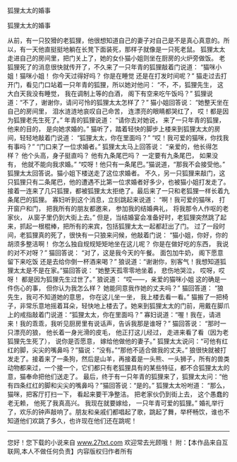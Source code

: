 狐狸太太的婚事

狐狸太太的婚事 

从前，有一只狡猾的老狐狸，他很想知道自己的妻子对自己是不是真心真意的。所以，有一天他直挺挺地躺在长凳下面装死，那样子就像是一只死老鼠。 
狐狸太太走进自己的房间里，把门关上了，她的女仆猫小姐则坐在厨房的火炉旁做饭。 
老狐狸死了的消息很快就传开了，不久来了一只年青的狐狸敲着门说道： 
“猫咪小姐！猫咪小姐！ 
你今天过得好吗？ 
你是在睡觉 
还是在打发时间呢？” 
猫走过去打开门，看见门口站着一只年青的狐狸，所以她对他问： 
“不，不，狐狸先生， 
这大白天我没有睡觉， 
我在调制上等的白酒， 
阁下有空来吃午饭吗？” 
狐狸说道：“不了，谢谢你，请问可怜的狐狸太太怎样了？” 
猫小姐回答说： 
“她整天坐在自己的房间里， 
泪水涟涟地哀叹自己命苦， 
连漂亮的眼睛都哭红了， 
哎！都是因为狐狸老先生死了。” 
年青的狐狸说道： 
“请你去对她说， 
来了一只年青的狐狸， 
他来的目的， 
是向她求婚的。” 
猫听了，踏着轻快的脚步上楼来到狐狸太太的房间，轻轻地敲着门说道： 
“狐狸太太，你在里面吗？” 
“哎！我可爱的猫咪，你找我有事吗？” 
“门口来了一位求婚者。” 
狐狸太太马上回答说： 
“亲爱的，他长得怎样？ 
他个头高，身子挺直吗？ 
他有九条尾巴吗？ 
一定要有九条尾巴， 
如果没有， 
他就不能向我求婚。” 
“哎呀！他只有一条尾巴。”猫说道，“那我不会接受他。” 
狐狸太太回答说。猫小姐下楼送走了这位求婚者。 
不久，另一只狐狸来敲门，这只狐狸只有二条尾巴，他的遭遇不比第一位求婚者好多少，也被猫小姐打发走了。接着一连来了几只狐狸，都被狐狸太太拒绝了。最后来了一只和老狐狸一样长着九条尾巴的狐狸。 
寡妇听到这个消息，立刻跳起来说道： 
“啊！我可爱的猫咪， 
打开窗户和门， 
把我所有的朋友都邀来， 
参加我的结婚典礼， 
将我那令人作呕的老家伙， 
从窗子里仍到大街上去。” 
但是，当结婚宴会准备好时，老狐狸突然跳了起来，抓起一根棍棒，把所有的来宾，包括狐狸太太一起都赶出了门。 
过了一段时间，老狐狸真的死了，很快有一只狼来问候，他敲着门说： 
“猫小姐，你好，你的胡须多整洁啊！ 
你怎么独自规规矩矩地坐在这儿呢？ 
你是在做好吃的东西， 
我说的对不对呀？” 
猫回答说： 
“对了，这是我今天的午餐。 
面包加牛奶， 
阁下愿意留下来吃饭 
还是去给你倒一杯酒来喝？” 
狼说道：“谢谢你，别客气！我想知道狐狸太太是不是在家。”猫回答说： 
“她整天孤零零地坐着， 
悲伤地哭泣， 
哎呀，哎呀！ 
都是因为狐狸先生过世了。” 
狼说道： 
“哎――，亲爱的猫咪小姐 
这的确是一件伤心的事， 
但你认为我怎么样？ 
她能同意我作她的丈夫吗？” 
猫回答道： 
“狼先生，我可不知道她的意思， 
你在这儿坐一坐， 
我上楼去看一看。” 
猫搬了一把椅子，非常乐意地摇着耳朵，轻快地上楼去了。她来到狐狸太太的门前，用戴在脚爪上的戒指敲着门说道：“狐狸太太，你在里面吗？” 
寡妇说道：“喔！我在，请进来！我的乖乖，我听见厨房里有说话声，告诉我那是谁呀？” 
猫回答说： 
“那时一只漂亮的狼， 
他长着一身光滑的皮毛， 
他正打这儿经过， 
走进来看了看（因为老狐狸先生死了）， 
说你是否愿意， 
嫁给他做他的妻子。” 
狐狸太太说问：“可他有红红的脚，尖尖的嘴鼻吗？”猫说：“没有。”“那他不适合做我的丈夫。” 
狼很快就被打发走了。接着来了一条狗，然后是山羊，再接着是一头熊、一头狮子，所有的兽类动物都来过，一个接一个，它们都只有老狐狸具有的某些特征，都不合狐狸太太的意，猫奉命把他们送走了。 
最后，终于有一只年青的狐狸来了，狐狸太太问：“他有四条红红的脚和尖尖的嘴鼻吗？”猫回答说：“是的。” 
狐狸太太吩咐道： 
“那么，猫咪，把客厅打扫一下， 
看起来要干净整洁。 
把老家伙仍到街上去， 
这个愚蠢的老无赖， 
他死了我真高兴。 
我现在就要嫁给， 
一只年青可爱的狐狸。” 
婚礼举行了，欢乐的钟声敲响了。朋友和亲戚们都唱起了歌，跳起了舞，举杯畅饮，谁也不知道他们欢跳了多久，也许现在他们还在跳呢！ 

                  
--------------------
您好！您下载的小说来自 www.27txt.com 欢迎常去光顾哦！
附：【本作品来自互联网,本人不做任何负责】内容版权归作者所有